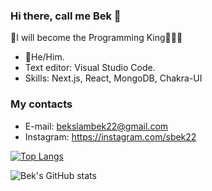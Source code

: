 ### Hi there, call me Bek 👋
👒I will become the Programming King👨🏽‍💻 

- 👦He/Him.
- Text editor: Visual Studio Code.
- Skills: Next.js, React, MongoDB, Chakra-UI

### My contacts
- E-mail: bekslambek22@gmail.com
- Instagram: https://instagram.com/sbek22

[![Top Langs](https://github-readme-stats.vercel.app/api/top-langs/?username=MugiD&layout=compact)](https://github.com/anuraghazra/github-readme-stats)

![Bek's GitHub stats](https://github-readme-stats.vercel.app/api?username=MugiD&count_private=true&bg_color=fefefe&title_color=121212&text_color=353535&show_icons=true)
